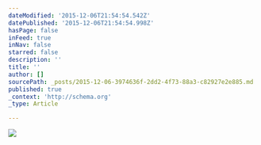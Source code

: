 ```yaml
---
dateModified: '2015-12-06T21:54:54.542Z'
datePublished: '2015-12-06T21:54:54.998Z'
hasPage: false
inFeed: true
inNav: false
starred: false
description: ''
title: ''
author: []
sourcePath: _posts/2015-12-06-3974636f-2dd2-4f73-88a3-c82927e2e885.md
published: true
_context: 'http://schema.org'
_type: Article

---
```

![](https://the-grid-user-content.s3-us-west-2.amazonaws.com/34de863d-d478-4846-96c5-e1233e6e5a22.jpg)